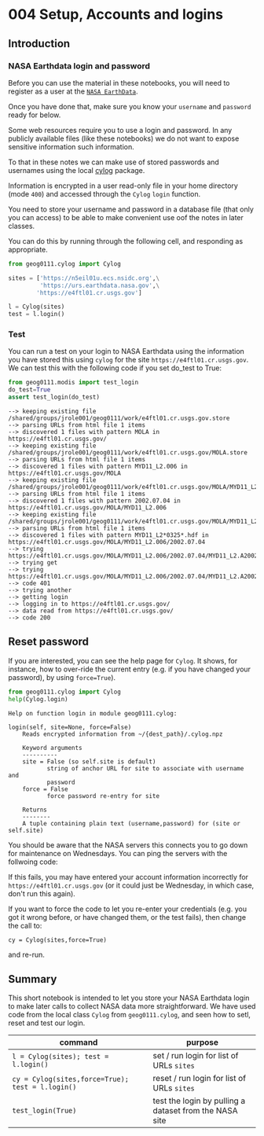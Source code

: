 # 004 Setup, Accounts and logins

## Introduction

### NASA Earthdata login and password


Before you can use the material in these notebooks, you will need to register as a user at the [`NASA EarthData`](https://urs.earthdata.nasa.gov/users/new).

Once you have done that, make sure you know your `username` and `password` ready for below.

Some web resources require you to use a login and password. In any publicly available files (like these notebooks) we do not want to expose sensitive information such information.

To that in these notes we can make use of stored passwords and usernames using the local [cylog](geog0111/cylog.py) package. 

Information is encrypted in a user read-only file in your home directory (mode `400`) and accessed through the `Cylog`  `login` function.

You need to store your username and password in a database file (that only you can access) to be able to make convenient use oof the notes in later classes.

You can do this by running through the following cell, and responding as appropriate.


```python
from geog0111.cylog import Cylog

sites = ['https://n5eil01u.ecs.nsidc.org',\
         'https://urs.earthdata.nasa.gov',\
        'https://e4ftl01.cr.usgs.gov']

l = Cylog(sites)
test = l.login()

```

### Test

You can run a test on your login to NASA Earthdata using the information you have stored this using `cylog` for the site `https://e4ftl01.cr.usgs.gov`. We can test this with the following code if you set do_test to True:


```python
from geog0111.modis import test_login
do_test=True
assert test_login(do_test)
```

    --> keeping existing file /shared/groups/jrole001/geog0111/work/e4ftl01.cr.usgs.gov.store
    --> parsing URLs from html file 1 items
    --> discovered 1 files with pattern MOLA in https://e4ftl01.cr.usgs.gov/
    --> keeping existing file /shared/groups/jrole001/geog0111/work/e4ftl01.cr.usgs.gov/MOLA.store
    --> parsing URLs from html file 1 items
    --> discovered 1 files with pattern MYD11_L2.006 in https://e4ftl01.cr.usgs.gov/MOLA
    --> keeping existing file /shared/groups/jrole001/geog0111/work/e4ftl01.cr.usgs.gov/MOLA/MYD11_L2.006.store
    --> parsing URLs from html file 1 items
    --> discovered 1 files with pattern 2002.07.04 in https://e4ftl01.cr.usgs.gov/MOLA/MYD11_L2.006
    --> keeping existing file /shared/groups/jrole001/geog0111/work/e4ftl01.cr.usgs.gov/MOLA/MYD11_L2.006/2002.07.04.store
    --> parsing URLs from html file 1 items
    --> discovered 1 files with pattern MYD11_L2*0325*.hdf in https://e4ftl01.cr.usgs.gov/MOLA/MYD11_L2.006/2002.07.04
    --> trying https://e4ftl01.cr.usgs.gov/MOLA/MYD11_L2.006/2002.07.04/MYD11_L2.A2002185.0325.006.2015142192613.hdf
    --> trying get
    --> trying https://e4ftl01.cr.usgs.gov/MOLA/MYD11_L2.006/2002.07.04/MYD11_L2.A2002185.0325.006.2015142192613.hdf
    --> code 401
    --> trying another
    --> getting login
    --> logging in to https://e4ftl01.cr.usgs.gov/
    --> data read from https://e4ftl01.cr.usgs.gov/
    --> code 200


## Reset password

If you are interested, you can see the help page for `Cylog`. It shows, for instance, how to over-ride the current entry (e.g. if you have changed your password), by using `force=True`).


```python
from geog0111.cylog import Cylog
help(Cylog.login)
```

    Help on function login in module geog0111.cylog:
    
    login(self, site=None, force=False)
        Reads encrypted information from ~/{dest_path}/.cylog.npz
        
        Keyword arguments
        ----------
        site = False (so self.site is default)
               string of anchor URL for site to associate with username and
               password
        force = False
               force password re-entry for site
        
        Returns
        --------
        A tuple containing plain text (username,password) for (site or self.site)
    


You should be aware that the NASA servers this connects you to go down for maintenance on Wednesdays. You can ping the servers with the follwoing code:

If this fails, you may have entered your account information incorrectly for `https://e4ftl01.cr.usgs.gov` (or it could just be Wednesday, in which case, don't run this again).

If you want to force the code to let you re-enter your credentials (e.g. you got it wrong before, or have changed them, or the test fails), then change the call to:

    cy = Cylog(sites,force=True)
    
and re-run.

## Summary

This short notebook is intended to let you store your NASA Earthdata login to make later calls to collect NASA data more straightforward. We have used code from the local class `Cylog` from `geog0111.cylog`, and seen how to setl, reset and test our login.

|  command | purpose  |   
|---|---|
| `l = Cylog(sites); test = l.login()`  |  set / run login for list of URLs `sites` |  
| `cy = Cylog(sites,force=True); test = l.login()`  | reset / run login for list of URLs `sites` |
| `test_login(True)`  |  test the login by pulling a dataset from the NASA site|  



